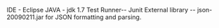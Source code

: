 IDE - Eclipse
JAVA -  jdk 1.7
Test Runner-- Junit
External library -- json-20090211.jar for JSON formatting and parsing.
